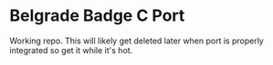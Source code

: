 # Belgrade Badge C Port

Working repo. This will likely get deleted later when port is properly integrated so get it while it's hot.
